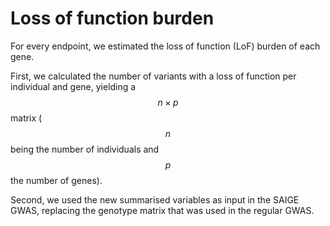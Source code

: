 # Loss of function burden

For every endpoint, we estimated the loss of function \(LoF\) burden of each gene.

First, we calculated the number of variants with a loss of function per individual and gene, yielding a $$n \times p$$ matrix \( $$n$$being the number of individuals and $$p $$ the number of genes\). 

Second, we used the new summarised variables as input in the SAIGE GWAS, replacing the genotype matrix that was used in the regular GWAS. 

